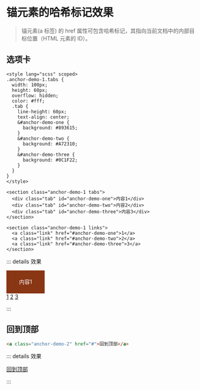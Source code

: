 # 锚元素的哈希标记效果

> 锚元素(a 标签) 的 href 属性可包含哈希标记，其指向当前文档中的内部目标位置（HTML 元素的 ID）。

## 选项卡

```vue
<style lang="scss" scoped>
.anchor-demo-1.tabs {
  width: 100px;
  height: 60px;
  overflow: hidden;
  color: #fff;
  .tab {
    line-height: 60px;
    text-align: center;
    &#anchor-demo-one {
      background: #893615;
    }
    &#anchor-demo-two {
      background: #A72310;
    }
    &#anchor-demo-three {
      background: #0C1F22;
    }
  }
}
</style>

<section class="anchor-demo-1 tabs">
  <div class="tab" id="anchor-demo-one">内容1</div>
  <div class="tab" id="anchor-demo-two">内容2</div>
  <div class="tab" id="anchor-demo-three">内容3</div>
</section>

<section class="anchor-demo-1 links">
  <a class="link" href="#anchor-demo-one">1</a>
  <a class="link" href="#anchor-demo-two">2</a>
  <a class="link" href="#anchor-demo-three">3</a>
</section>
```

::: details 效果

<style lang="scss" scoped>
.anchor-demo-1.tabs {
  width: 100px;
  height: 60px;
  overflow: hidden;
  color: #fff;
  .tab {
    line-height: 60px;
    text-align: center;
    &#anchor-demo-one {
      background: #893615;
    }
    &#anchor-demo-two {
      background: #A72310;
    }
    &#anchor-demo-three {
      background: #0C1F22;
    }
  }
}
</style>

<section class="anchor-demo-1 tabs">
  <div class="tab" id="anchor-demo-one">内容1</div>
  <div class="tab" id="anchor-demo-two">内容2</div>
  <div class="tab" id="anchor-demo-three">内容3</div>
</section>

<section class="anchor-demo-1 links">
  <a class="link" href="#anchor-demo-one">1</a>
  <a class="link" href="#anchor-demo-two">2</a>
  <a class="link" href="#anchor-demo-three">3</a>
</section>

:::

## 回到顶部

```html
<a class="anchor-demo-2" href="#">回到顶部</a>
```

::: details 效果

<a class="anchor-demo-2" href="#">回到顶部</a>

:::
